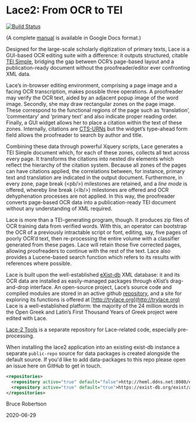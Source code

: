 # Lace2: From OCR to TEI
[![Build Status](https://travis-ci.com/duncdrum/Lace2.svg?branch=master)](https://travis-ci.com/duncdrum/Lace2)

(A complete [manual](https://docs.google.com/document/d/1ZErAy0ytybk9Jozh5jjunXu9JozZg4Nz35fDnGui3Sk/edit?usp=sharing) is available in Google Docs format.)

Designed for the large-scale scholarly digitization of primary texts, Lace is a GUI-based OCR editing suite with a difference: it outputs structured, citable [TEI Simple](https://teic.github.io/TEI-Simple/), bridging the gap between OCR’s page-based layout and a publication-ready document without the proofreader/editor ever confronting XML data.

Lace’s in-browser editing environment, comprising a page image and a facing OCR transcription, makes possible three operations. A proofreader may verify the OCR text, aided by an adjacent popup image of the word image. Secondly, she may draw rectangular zones on the page image. These correspond to the functional regions of the page such as ‘translation’, ‘commentary’ and ‘primary text’ and also indicate proper reading order. Finally, a GUI widget allows her to place a citation within the text of these zones. Internally, citations are [CTS-URNs](https://www.homermultitext.org/hmt-doc/cite/cts-urn-overview.html) but the widget’s type-ahead form field allows the proofreader to search by author and title.

Combining these data through powerful Xquery scripts, Lace generates a TEI Simple document which, for each of these zones, collects all text across every page. It transforms the citations into nested div elements which reflect the hierarchy of the citation system. Because all zones of the pages can have citations applied, the correlations between, for instance, primary text and translation are indicated in the output document. Furthermore, in every zone, page break (&lt;pb/&gt;) milestones are retained, and a *line mode* is offered, whereby line break (&lt;lb/&gt;) milestones are offered and OCR dehyphenation processes are not applied. In this way, the proofreader converts page-based OCR data into a publication-ready TEI document without any understanding of XML required.

Lace is more than a TEI-generating program, though. It produces zip files of OCR training data from verified words. With this, an operator can bootstrap the OCR of a previously intractable script or font, editing, say, five pages of poorly OCR’d text, then re-processing the entire volume with a classifier generated from these pages. Lace will retain those five corrected pages, allowing proofreaders to continue with the rest of the text. Lace also provides a Lucene-based search function which refers to its results with references where possible.

Lace is built upon the well-established [eXist-db](http://exist-db.org/exist/apps/homepage/index.html) XML database: it and its OCR data are installed as easily-managed packages through eXist’s drag-and-drop interface. An open-source project, Lace’s source code and compiled modules are stored in an active github [repository](https://github.com/brobertson/Lace2), and a site for exploring its functions is offered at [http://trylace.org](http://trylace.org) Lace is a well-established platform: the majority of the 24 million words in the Open Greek and Latin’s First Thousand Years of Greek project were edited with Lace.

[Lace-2 Tools](https://github.com/brobertson/Lace2-tools) is a separate repository for Lace-related code, especially pre-processing.

When installing the lace2 application into an existing exist-db instance a separate `public-repo` source for data packages is created alongside the default source. If you'd like to add data-packages to this repo please open an issue here on GitHub to get in touch.

```xml
<repositories>
  <repository active="true" default="false">http://heml.ddns.net:8080/exist/apps/public-repo/</repository>
  <repository active="true" default="true">https://exist-db.org/exist/apps/public-repo</repository>
</repositories>
```
Bruce Robertson

2020-06-29

